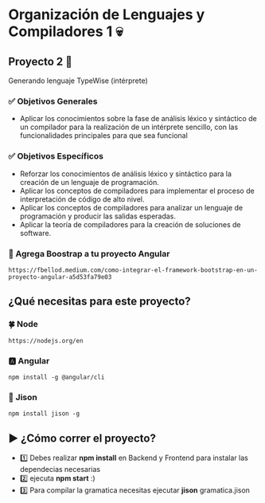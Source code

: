 
#  Organización de Lenguajes y Compiladores 1 :skull:
##  Proyecto 2 :green_apple:


Generando lenguaje TypeWise  (intérprete)

### :white_check_mark: Objetivos Generales 
* Aplicar los conocimientos sobre la fase de análisis léxico y sintáctico de un
compilador para la realización de un intérprete sencillo, con las funcionalidades
principales para que sea funcional

### :white_check_mark: Objetivos Específicos
* Reforzar los conocimientos de análisis léxico y sintáctico para la creación de un
lenguaje de programación.
* Aplicar los conceptos de compiladores para implementar el proceso de
interpretación de código de alto nivel.
* Aplicar los conceptos de compiladores para analizar un lenguaje de programación
y producir las salidas esperadas.
* Aplicar la teoría de compiladores para la creación de soluciones de software.

### :closed_book: Agrega Boostrap a tu proyecto Angular
    https://fbellod.medium.com/como-integrar-el-framework-bootstrap-en-un-proyecto-angular-a5d53fa79e03

## ¿Qué necesitas para este proyecto? 

### :four_leaf_clover: Node 
    https://nodejs.org/en

### :a: Angular
    npm install -g @angular/cli
 

### :large_orange_diamond: Jison
    npm install jison -g

## :arrow_forward: ¿Cómo correr el proyecto? 

- :one: Debes realizar **npm install** en Backend y Frontend para instalar las dependecias necesarias
- :two: ejecuta **npm start** :)
- :three: Para compilar la gramatica necesitas ejecutar **jison** gramatica.jison
